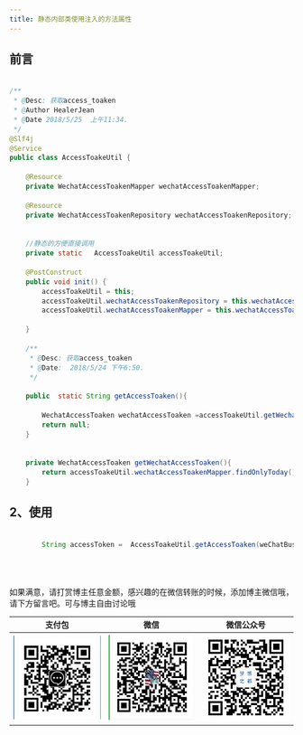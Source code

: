 ```yaml
---
title: 静态内部类使用注入的方法属性
---
```


<!-- image url 
https://raw.githubusercontent.com/HealerJean/HealerJean.github.io/master/blogImages
　　首行缩进
<font color="red">  </font>
-->

## 前言


```java

/**
 * @Desc: 获取access_toaken
 * @Author HealerJean
 * @Date 2018/5/25  上午11:34.
 */
@Slf4j
@Service
public class AccessToakeUtil {

    @Resource
    private WechatAccessToakenMapper wechatAccessToakenMapper;

    @Resource
    private WechatAccessToakenRepository wechatAccessToakenRepository;


    //静态的方便直接调用
    private static   AccessToakeUtil accessToakeUtil;

    @PostConstruct
    public void init() {
        accessToakeUtil = this;
        accessToakeUtil.wechatAccessToakenRepository = this.wechatAccessToakenRepository;
        accessToakeUtil.wechatAccessToakenMapper = this.wechatAccessToakenMapper;

    }

    /**
     * @Desc: 获取access_toaken
     * @Date:  2018/5/24 下午6:50.
     */

    public  static String getAccessToaken(){

        WechatAccessToaken wechatAccessToaken =accessToakeUtil.getWechatAccessToaken();
        return null;
    }
    
    
	private WechatAccessToaken getWechatAccessToaken(){
	    return accessToakeUtil.wechatAccessToakenMapper.findOnlyToday();
	}


```


## 2、使用


```java

        String accessToken =  AccessToakeUtil.getAccessToaken(weChatBusinessNo);

```


<br/><br/><br/>
如果满意，请打赏博主任意金额，感兴趣的在微信转账的时候，添加博主微信哦， 请下方留言吧。可与博主自由讨论哦

|支付包 | 微信|微信公众号|
|:-------:|:-------:|:------:|
|![支付宝](https://raw.githubusercontent.com/HealerJean/HealerJean.github.io/master/assets/img/tctip/alpay.jpg) | ![微信](https://raw.githubusercontent.com/HealerJean/HealerJean.github.io/master/assets/img/tctip/weixin.jpg)|![微信公众号](https://raw.githubusercontent.com/HealerJean/HealerJean.github.io/master/assets/img/my/qrcode_for_gh_a23c07a2da9e_258.jpg)|




<!-- Gitalk 评论 start  -->

<link rel="stylesheet" href="https://unpkg.com/gitalk/dist/gitalk.css">
<script src="https://unpkg.com/gitalk@latest/dist/gitalk.min.js"></script> 
<div id="gitalk-container"></div>    
 <script type="text/javascript">
    var gitalk = new Gitalk({
		clientID: `1d164cd85549874d0e3a`,
		clientSecret: `527c3d223d1e6608953e835b547061037d140355`,
		repo: `HealerJean.github.io`,
		owner: 'HealerJean',
		admin: ['HealerJean'],
		id: '7yMJ0EG8SkGAtcsh',
    });
    gitalk.render('gitalk-container');
</script> 

<!-- Gitalk end -->

